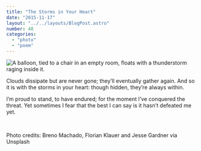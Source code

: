 ```yaml
---
title: "The Storms in Your Heart"
date: "2015-11-17"
layout: "../../layouts/BlogPost.astro"
number: 48
categories: 
  - "photo"
  - "poem"
---
```


![A balloon, tied to a chair in an empty room, floats with a thunderstorm raging inside it.](/assets/images/Week-47.jpg)

Clouds dissipate but are never gone; they’ll eventually gather again. And so it is with the storms in your heart: though hidden, they’re always within.

I’m proud to stand, to have endured; for the moment I’ve conquered the threat. Yet sometimes I fear that the best I can say is it hasn’t defeated me yet.

<br>

<p class="caption">Photo credits: Breno Machado, Florian Klauer and Jesse Gardner via Unsplash</p>